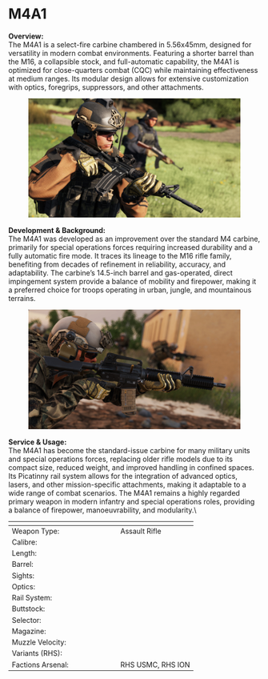 # M4A1

**Overview:**\
The M4A1 is a select-fire carbine chambered in 5.56x45mm, designed for versatility in modern combat environments. Featuring a shorter barrel than the M16, a collapsible stock, and full-automatic capability, the M4A1 is optimized for close-quarters combat (CQC) while maintaining effectiveness at medium ranges. Its modular design allows for extensive customization with optics, foregrips, suppressors, and other attachments.

<figure><img src="../../../../.gitbook/assets/M4A1.jpg" alt=""><figcaption></figcaption></figure>

**Development & Background:**\
The M4A1 was developed as an improvement over the standard M4 carbine, primarily for special operations forces requiring increased durability and a fully automatic fire mode. It traces its lineage to the M16 rifle family, benefiting from decades of refinement in reliability, accuracy, and adaptability. The carbine’s 14.5-inch barrel and gas-operated, direct impingement system provide a balance of mobility and firepower, making it a preferred choice for troops operating in urban, jungle, and mountainous terrains.

<figure><img src="../../../../.gitbook/assets/M4A1-2.jpg" alt=""><figcaption></figcaption></figure>

**Service & Usage:**\
The M4A1 has become the standard-issue carbine for many military units and special operations forces, replacing older rifle models due to its compact size, reduced weight, and improved handling in confined spaces. Its Picatinny rail system allows for the integration of advanced optics, lasers, and other mission-specific attachments, making it adaptable to a wide range of combat scenarios. The M4A1 remains a highly regarded primary weapon in modern infantry and special operations roles, providing a balance of firepower, manoeuvrability, and modularity.\




<table><thead><tr><th width="203"></th><th></th></tr></thead><tbody><tr><td>Weapon Type:</td><td>Assault Rifle</td></tr><tr><td>Calibre:</td><td></td></tr><tr><td>Length:</td><td></td></tr><tr><td>Barrel:</td><td></td></tr><tr><td>Sights:</td><td></td></tr><tr><td>Optics:</td><td></td></tr><tr><td>Rail System:</td><td></td></tr><tr><td>Buttstock:</td><td></td></tr><tr><td>Selector:</td><td></td></tr><tr><td>Magazine:</td><td></td></tr><tr><td>Muzzle Velocity:</td><td></td></tr><tr><td>Variants (RHS):</td><td></td></tr><tr><td>Factions Arsenal:</td><td>RHS USMC, RHS ION</td></tr></tbody></table>

